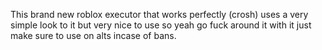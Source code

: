 This brand new roblox executor that works perfectly (crosh) uses a very simple look to it but very nice to use so yeah go fuck around it with it just make sure to use on alts incase of bans.
